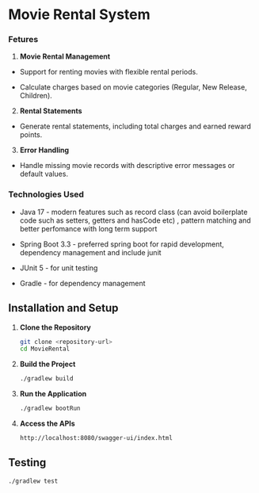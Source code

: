 # Movie Rental System


### Fetures

1. **Movie Rental Management**

* Support for renting movies with flexible rental periods.

* Calculate charges based on movie categories (Regular, New Release, Children).

2. **Rental Statements**

* Generate rental statements, including total charges and earned reward points.

3. **Error Handling**

* Handle missing movie records with descriptive error messages or default values.

### Technologies Used

* Java 17 - modern features such as record class (can avoid boilerplate code such as setters, getters and hasCode etc) , pattern matching and better perfomance with long term support

* Spring Boot 3.3 - preferred spring boot for rapid development, dependency management and include junit 

* JUnit 5 - for unit testing

* Gradle - for dependency management

## Installation and Setup

1. **Clone the Repository**

   ```bash
   git clone <repository-url>
   cd MovieRental
2. **Build the Project**

   ```bash
   ./gradlew build
3. **Run the Application**

   ```bash
   ./gradlew bootRun
4. **Access the APIs**

   ```bash
   http://localhost:8080/swagger-ui/index.html

## Testing 
   ```bash
   ./gradlew test
